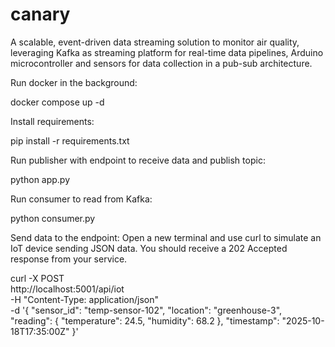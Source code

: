 # canary
A scalable, event-driven data streaming solution to monitor air quality, leveraging Kafka as streaming platform for real-time data pipelines, Arduino microcontroller and sensors for data collection in a pub-sub architecture.


Run docker in the background:

docker compose up -d

Install requirements:

pip install -r requirements.txt


Run publisher with endpoint to receive data and publish topic:

python app.py


Run consumer to read from Kafka:

python consumer.py


Send data to the endpoint: Open a new terminal and use curl to simulate an IoT device sending JSON data.
You should receive a 202 Accepted response from your service.

curl -X POST \
  http://localhost:5001/api/iot \
  -H "Content-Type: application/json" \
  -d '{
        "sensor_id": "temp-sensor-102",
        "location": "greenhouse-3",
        "reading": {
          "temperature": 24.5,
          "humidity": 68.2
        },
        "timestamp": "2025-10-18T17:35:00Z"
      }'